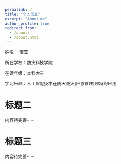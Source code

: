```yaml
---
permalink: /
title: "个人信息"
excerpt: "About me"
author_profile: true
redirect_from: 
  - /about/
  - /about.html
---
```


姓名： 倍笠

所在学校：防灾科技学院

在读年级：本科大三

学习兴趣：人工智能技术在防灾减灾(应急管理)领域的应用


 标题二
======
内容待完善······

  标题三
======
内容待完善······



